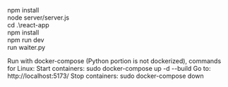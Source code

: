 
npm install\
node server/server.js\
cd .\react-app\
npm install\
npm run dev\
run waiter.py

Run with docker-compose (Python portion is not dockerized), commands for Linux:
Start containers: sudo docker-compose up -d --build
Go to: http://localhost:5173/
Stop containers: sudo docker-compose down
